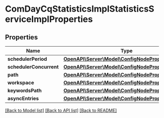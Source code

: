 # ComDayCqStatisticsImplStatisticsServiceImplProperties

## Properties
Name | Type | Description | Notes
------------ | ------------- | ------------- | -------------
**schedulerPeriod** | [**OpenAPI\Server\Model\ConfigNodePropertyInteger**](ConfigNodePropertyInteger.md) |  | [optional] 
**schedulerConcurrent** | [**OpenAPI\Server\Model\ConfigNodePropertyBoolean**](ConfigNodePropertyBoolean.md) |  | [optional] 
**path** | [**OpenAPI\Server\Model\ConfigNodePropertyString**](ConfigNodePropertyString.md) |  | [optional] 
**workspace** | [**OpenAPI\Server\Model\ConfigNodePropertyString**](ConfigNodePropertyString.md) |  | [optional] 
**keywordsPath** | [**OpenAPI\Server\Model\ConfigNodePropertyString**](ConfigNodePropertyString.md) |  | [optional] 
**asyncEntries** | [**OpenAPI\Server\Model\ConfigNodePropertyBoolean**](ConfigNodePropertyBoolean.md) |  | [optional] 

[[Back to Model list]](../README.md#documentation-for-models) [[Back to API list]](../README.md#documentation-for-api-endpoints) [[Back to README]](../README.md)


